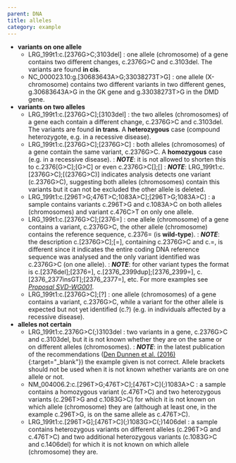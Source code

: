 ```yaml
---
parent: DNA
title: alleles
category: example
---
```


*	**variants on one allele**
	*	LRG\_199t1:c.[2376G>C;3103del]
	:	one allele (chromosome) of a gene contains two different changes, c.2376G>C and c.3103del. The variants are found **in cis**.
	*	NC\_000023.10:g.[30683643A>G;33038273T>G]
	:	one allele (X-chromosome) contains two different variants in two different genes, g.30683643A>G in the GK gene and g.33038273T>G in the DMD gene.
*	**variants on two alleles**
	*	LRG\_199t1:c.[2376G>C];[3103del]
	:	the two alleles (chromosomes) of a gene each contain a different change, c.2376G>C and c.3103del. The variants are found **in trans**. A **heterozygous** case (compound heterozygote, e.g. in a recessive disease).
	*	LRG\_199t1:c.[2376G>C];[2376G>C]
	:	both alleles (chromosomes) of a gene contain the same variant, c.2376G>C. A **homozygous** case (e.g. in a recessive disease).
	:	_**NOTE**_: it is not allowed to shorten this to c.2376[G>C];[G>C] or even c.2376G>C[];[]
	:	_**NOTE**_: LRG\_199t1:c.[2376G>C];[(2376G>C)] indicates analysis detects one variant (c.2376G>C), suggesting both alleles (chromosomes) contain this variants but it can not be excluded the other allele is deleted.
	*	LRG\_199t1:c.[296T>G;476T>C;1083A>C];[296T>G;1083A>C]
	:	a sample contains variants c.296T>G and c.1083A>C on both alleles (chromosomes) and variant c.476C>T on only one allele.
	*	LRG\_199t1:c.[2376G>C];[2376=]
	:	one allele (chromosome) of a gene contains a variant, c.2376G>C, the other allele (chromosome) contains the reference sequence, c.2376= (is **wild-type**).
	:	_**NOTE**_: the description c.[2376G>C];[=], containing c.2376G>C and c.=, is different since it indicates the entire coding DNA reference sequence was analysed and the only variant identified was c.2376G>C (on one allele).
	:	_**NOTE**_: for other variant types the format is c.[2376del];[2376=], c.[2376\_2399dup];[2376\_2399=], c.[2376\_2377insGT];[2376\_2377=], etc. For more examples see [_Proposal SVD-WG001_](http://varnomen.hgvs.org/bg-material/consultation/svd-wg001/).
	*	LRG\_199t1:c.[2376G>C];[?]
	:	one allele (chromosomes) of a gene contains a variant, c.2376G>C, while a variant for the other allele is expected but not yet identified (c.?) (e.g. in individuals affected by a recessive disease).
*	**alleles not certain**
	*	LRG\_199t1:c.2376G>C(;)3103del
	:	two variants in a gene, c.2376G>C and c.3103del, but it is not known whether they are on the same or on different alleles (chromosomes).
	:	_**NOTE**_: in the latest publication of the recommendations ([Den Dunnen et al. (2016)](http://onlinelibrary.wiley.com/doi/10.1002/humu.22981/pdf){:target="\_blank"}) the example given is not correct. Allele brackets should not be used when it is not known whether variants are on one allele or not.
	*	NM\_004006.2:c.[296T>G;476T>C];[476T>C]\(;)1083A>C
	:	a sample contains a homozygous variant (c.476T>C) and two heterozygous variants (c.296T>G and c.1083G>C) for which it is not known on which allele (chromosome) they are (although at least one, in the example c.296T>G, is on the same allele as c.476T>C).
	*	LRG\_199t1:c.[296T>G];[476T>C]\(;)1083G>C(;)1406del
	:	a sample contains heterozygous variants on different alleles (c.296T>G and c.476T>C) and two additional heterozygous variants (c.1083G>C and c.1406del) for which it is not known on which allele (chromosome) they are.
